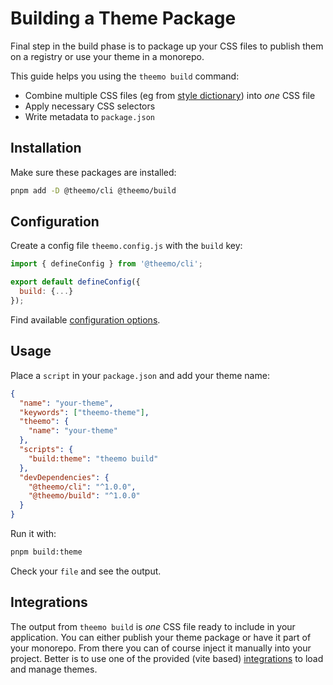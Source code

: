 # Building a Theme Package

Final step in the build phase is to package up your CSS files to publish them on
a registry or use your theme in a monorepo.

This guide helps you using the `theemo build` command:

- Combine multiple CSS files (eg from [style dictionary](./style-dictionary.md))
  into _one_ CSS file
- Apply necessary CSS selectors
- Write metadata to `package.json`

## Installation

Make sure these packages are installed:

```sh
pnpm add -D @theemo/cli @theemo/build
```

## Configuration

Create a config file `theemo.config.js` with the `build` key:

```js [theemo.config.js]
import { defineConfig } from '@theemo/cli';

export default defineConfig({
  build: {...}
});
```

Find available [configuration options](../../config/build.md).

## Usage

Place a `script` in your `package.json` and add your theme name:

```json [package.json]
{
  "name": "your-theme",
  "keywords": ["theemo-theme"],
  "theemo": {
    "name": "your-theme"
  },
  "scripts": {
    "build:theme": "theemo build"
  },
  "devDependencies": {
    "@theemo/cli": "^1.0.0",
    "@theemo/build": "^1.0.0"
  }
}
```

Run it with:

```sh
pnpm build:theme
```

Check your `file` and see the output.

## Integrations

The output from `theemo build` is _one_ CSS file ready to include in your
application. You can either publish your theme package or have it part of your
monorepo. From there you can of course inject it manually into your project.
Better is to use one of the provided (vite based)
[integrations](../integrations.md) to load and manage themes.
